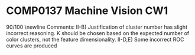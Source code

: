 # COMP0137 Machine Vision CW1


90/100
\newline
Comments:
II-B) Justification of cluster number has slight incorrect reasoning. K should be chosen based on the expected number of color clusters, not the feature dimensionality. II-D,E) Some incorrect ROC curves are produced
